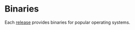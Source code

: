 # Binaries
Each [release](https://github.com/mjordan/islandora_workbench/releases) provides binaries for popular operating systems.
